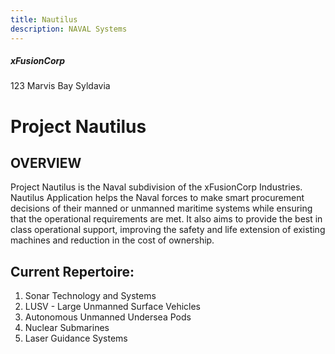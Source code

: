 ```yaml
---
title: Nautilus
description: NAVAL Systems
---
```


##### xFusionCorp
123 Marvis Bay
Syldavia

# Project Nautilus

## OVERVIEW
Project Nautilus is the Naval subdivision of the xFusionCorp Industries.
Nautilus Application helps the Naval forces to make smart procurement decisions of their manned or unmanned maritime systems while ensuring that the operational requirements are met. It also aims to provide the best in class operational support, improving the safety and life extension of existing machines and reduction in the cost of ownership.

## Current Repertoire:
1. Sonar Technology and Systems
2. LUSV - Large Unmanned Surface Vehicles
3. Autonomous Unmanned Undersea Pods
4. Nuclear Submarines
5. Laser Guidance Systems
